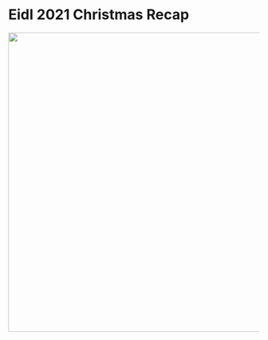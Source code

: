# EidI 2021 Christmas Recap

[<img src="https://github.com/EagleoutIce/christmas-eidi-recap/blob/gh-pages/preview-01.png?raw=true" width="600"/>](https://media.githubusercontent.com/media/EagleoutIce/christmas-eidi-recap/gh-pages/noanim-christmas.pdf)
